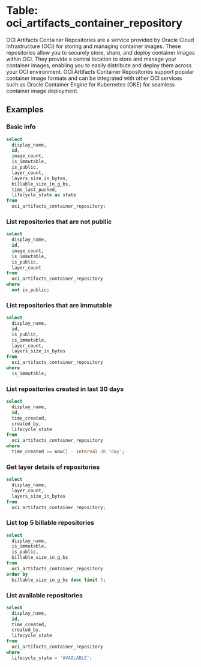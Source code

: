# Table: oci_artifacts_container_repository

OCI Artifacts Container Repositories are a service provided by Oracle Cloud Infrastructure (OCI) for storing and managing container images. These repositories allow you to securely store, share, and deploy container images within OCI. They provide a central location to store and manage your container images, enabling you to easily distribute and deploy them across your OCI environment. OCI Artifacts Container Repositories support popular container image formats and can be integrated with other OCI services such as Oracle Container Engine for Kubernetes (OKE) for seamless container image deployment.

## Examples

### Basic info

```sql
select
  display_name,
  id,
  image_count,
  is_immutable,
  is_public,
  layer_count,
  layers_size_in_bytes,
  billable_size_in_g_bs,
  time_last_pushed,
  lifecycle_state as state
from
  oci_artifacts_container_repository;
```

### List repositories that are not publlic

```sql
select
  display_name,
  id,
  image_count,
  is_immutable,
  is_public,
  layer_count
from
  oci_artifacts_container_repository
where
  not is_public;
```

### List repositories that are immutable

```sql
select
  display_name,
  id,
  is_public,
  is_immutable,
  layer_count,
  layers_size_in_bytes
from
  oci_artifacts_container_repository
where
  is_immutable;
```

### List repositories created in last 30 days

```sql
select
  display_name,
  id,
  time_created,
  created_by,
  lifecycle_state
from
  oci_artifacts_container_repository
where
  time_created >= now() - interval 30 'day';
```

### Get layer details of repositories

```sql
select
  display_name,
  layer_count,
  layers_size_in_bytes
from
  oci_artifacts_container_repository;
```

### List top 5 billable repositories

```sql
select
  display_name,
  is_immutable,
  is_public,
  billable_size_in_g_bs
from
  oci_artifacts_container_repository
order by
  billable_size_in_g_bs desc limit 5;
```

### List available repositories

```sql
select
  display_name,
  id,
  time_created,
  created_by,
  lifecycle_state
from
  oci_artifacts_container_repository
where
  lifecycle_state = 'AVAILABLE';
```